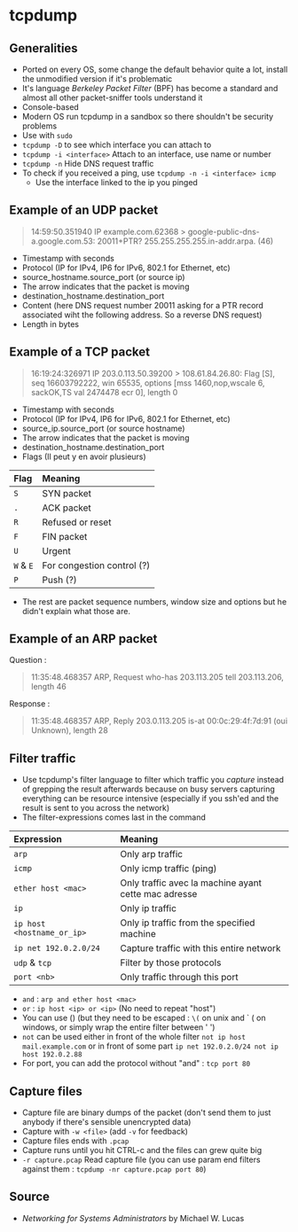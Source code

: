 # tcpdump

## Generalities

* Ported on every OS, some change the default behavior quite a lot, install the unmodified version if it's problematic
* It's language _Berkeley Packet Filter_ \(BPF\) has become a standard and almost all other packet-sniffer tools understand it
* Console-based
* Modern OS run tcpdump in a sandbox so there shouldn't be security problems
* Use with `sudo` 
* `tcpdump -D` to see which interface you can attach to
* `tcpdump -i <interface>` Attach to an interface, use name or number
* `tcpdump -n` Hide DNS request traffic
* To check if you received a ping, use `tcpdump -n -i <interface> icmp`
  * Use the interface linked to the ip you pinged

## Example of an UDP packet

> 14:59:50.351940 IP example.com.62368 &gt; google-public-dns-a.google.com.53: 20011+PTR? 255.255.255.255.in-addr.arpa. \(46\)

* Timestamp with seconds
* Protocol \(IP for IPv4, IP6 for IPv6, 802.1 for Ethernet, etc\)
* source\_hostname.source\_port \(or source ip\)
* The arrow indicates that the packet is moving
* destination\_hostname.destination\_port
* Content \(here DNS request number 20011 asking for a PTR record associated wiht the following address. So a reverse DNS request\) 
* Length in bytes

## Example of a TCP packet

> 16:19:24:326971 IP 203.0.113.50.39200 &gt; 108.61.84.26.80: Flag \[S\], seq 16603792222, win 65535, options \[mss 1460,nop,wscale 6, sackOK,TS val 2474478 ecr 0\], length 0

* Timestamp with seconds
* Protocol \(IP for IPv4, IP6 for IPv6, 802.1 for Ethernet, etc\)
* source\_ip.source\_port \(or source hostname\)
* The arrow indicates that the packet is moving
* destination\_hostname.destination\_port
* Flags \(Il peut y en avoir plusieurs\)

| Flag | Meaning |
| :--- | :--- |
| `S` | SYN packet |
| `.` | ACK packet |
| `R` | Refused or reset |
| `F` | FIN packet |
| `U` | Urgent |
| `W` & `E` | For congestion control \(?\) |
| `P` | Push \(?\) |

* The rest are packet sequence numbers, window size and options but he didn't explain what those are.

## Example of an ARP packet

Question : 

> 11:35:48.468357 ARP, Request who-has 203.113.205 tell 203.113.206, length 46

Response : 

> 11:35:48.468357 ARP, Reply 203.0.113.205 is-at 00:0c:29:4f:7d:91 \(oui Unknown\), length 28

## Filter traffic

* Use tcpdump's filter language to filter which traffic you _capture_ instead of grepping the result afterwards because on busy servers capturing everything can be resource intensive \(especially if you ssh'ed and the result is sent to you across the network\)
* The filter-expressions comes last in the command

| Expression | Meaning |
| :--- | :--- |
| `arp` | Only arp traffic |
| `icmp` | Only icmp traffic \(ping\) |
| `ether host <mac>` | Only traffic avec la machine ayant cette mac adresse |
| `ip` | Only ip traffic |
| `ip host <hostname_or_ip>` | Only ip traffic from the specified machine |
| `ip net 192.0.2.0/24` | Capture traffic with this entire network |
| `udp` & `tcp` | Filter by those protocols |
| `port <nb>` | Only traffic through this port |

* `and` : `arp and ether host <mac>`
* `or` : `ip host <ip> or <ip>` \(No need to repeat "host"\)
* You can use \(\) \(but they need to be escaped : `\(` on unix and \` \( on windows, or simply wrap the entire filter between ' '\)
* `not` can be used either in front of the whole filter `not ip host mail.example.com` or in front of some part `ip net 192.0.2.0/24 not ip host 192.0.2.88`
* For port, you can add the protocol without "and" : `tcp port 80`

## Capture files

* Capture file are binary dumps of the packet \(don't send them to just anybody if there's sensible unencrypted data\)
* Capture with `-w <file>` \(add `-v` for feedback\)
* Capture files ends with `.pcap`
* Capture runs until you hit CTRL-c and the files can grew quite big
* `-r capture.pcap` Read capture file \(you can use param end filters against them : `tcpdump -nr capture.pcap port 80`\)

## Source

* _Networking for Systems Administrators_ by Michael W. Lucas

